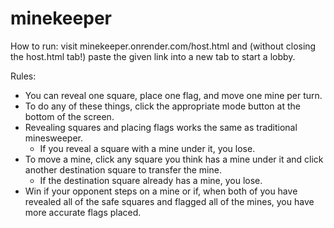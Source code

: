 # minekeeper

How to run: visit minekeeper.onrender.com/host.html and (without closing the host.html tab!) paste the given link into a new tab to start a lobby.

Rules: 
- You can reveal one square, place one flag, and move one mine per turn.
- To do any of these things, click the appropriate mode button at the bottom of the screen.
- Revealing squares and placing flags works the same as traditional minesweeper.
   - If you reveal a square with a mine under it, you lose.
- To move a mine, click any square you think has a mine under it and click another destination square to transfer the mine.
   - If the destination square already has a mine, you lose.
- Win if your opponent steps on a mine or if, when both of you have revealed all of the safe squares and flagged all of the mines, you have more accurate flags placed.

